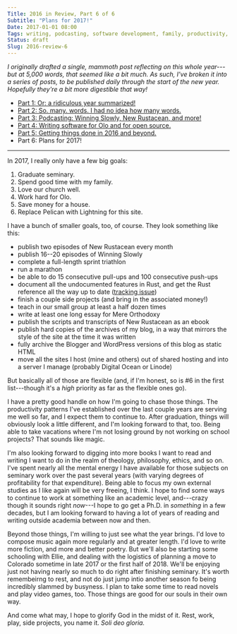 ```yaml
---
Title: 2016 in Review, Part 6 of 6
Subtitle: "Plans for 2017!"
Date: 2017-01-01 08:00
Tags: writing, podcasting, software development, family, productivity, fitness
Status: draft
Slug: 2016-review-6
---
```


<i class='editorial'>I originally drafted a single, mammoth post reflecting on this whole year---but at 5,000 words, that seemed like a bit much. As such, I've broken it into a series of posts, to be published daily through the start of the new year. Hopefully they're a bit more digestible that way!</i>

- [Part 1: Or: a ridiculous year summarized!][part-1]
- [Part 2: So. many. words. I had no idea how many words.][part-2]
- [Part 3: Podcasting: Winning Slowly, New Rustacean, and more!][part-3]
- [Part 4: Writing software for Olo and for open source.][part-4]
- [Part 5: Getting things done in 2016 and beyond.][part-5]
- Part 6: Plans for 2017!

[part-1]: http://www.chriskrycho.com/2016/2016-review-1.html
[part-2]: http://www.chriskrycho.com/2016/2016-review-2.html
[part-3]: http://www.chriskrycho.com/2016/2016-review-3.html
[part-4]: http://www.chriskrycho.com/2016/2016-review-4.html
[part-5]: http://www.chriskrycho.com/2016/2016-review-5.html
[part-6]: http://www.chriskrycho.com/2017/2016-review-6.html

---

In 2017, I really only have a few big goals:

1. Graduate seminary.
2. Spend good time with my family.
3. Love our church well.
4. Work hard for Olo.
5. Save money for a house.
6. Replace Pelican with Lightning for this site.

I have a bunch of smaller goals, too, of course. They look something like this:

- publish two episodes of New Rustacean every month
- publish 16--20 episodes of Winning Slowly
- complete a full-length sprint triathlon
- run a marathon
- be able to do 15 consecutive pull-ups and 100 consecutive push-ups
- document all the undocumented features in Rust, and get the Rust reference all the way up to date ([tracking issue])
- finish a couple side projects (and bring in the associated money!)
- teach in our small group at least a half dozen times
- write at least one long essay for Mere Orthodoxy
- publish the scripts and transcripts of New Rustacean as an ebook
- publish hard copies of the archives of my blog, in a way that mirrors the style of the site at the time it was written
- fully archive the Blogger and WordPress versions of this blog as static HTML
- move all the sites I host (mine and others) out of shared hosting and into a server I manage (probably Digital Ocean or Linode)

[tracking issue]: https://github.com/rust-lang/rust/issues/38643

But basically all of those are flexible (and, if I'm honest, so is #6 in the first list---though it's a *high* priority as far as the flexible ones go).

I have a pretty good handle on how I'm going to chase those things. The productivity patterns I've established over the last couple years are serving me well so far, and I expect them to continue to. After graduation, things will obviously look a little different, and I'm looking forward to that, too. Being able to take vacations where I'm not losing ground by not working on school projects? That sounds like magic.

I'm also looking forward to digging into more books I want to read and writing I want to do in the realm of theology, philosophy, ethics, and so on. I've spent nearly all the mental energy I have available for those subjects on seminary work over the past several years (with varying degrees of profitability for that expenditure). Being able to focus my own external studies as I like again will be very freeing, I think. I hope to find some ways to continue to work at something like an academic level, and---crazy though it sounds right *now*---I hope to go get a Ph.D. in *something* in a few decades, but I am looking forward to having a lot of years of reading and writing outside academia between now and then.

Beyond those things, I'm willing to just see what the year brings. I'd love to compose music again more regularly and at greater length. I'd love to write more fiction, and more and better poetry. But we'll also be starting some schooling with Ellie, and dealing with the logistics of planning a move to Colorado sometime in late 2017 or the first half of 2018. We'll be enjoying just not having nearly so much to do right after finishing seminary. It's worth remembeirng to rest, and not do just jump intio another season fo being incredibly slammed by busyness. I plan to take some time to read novels and play video games, too. Those things are good for our souls in their own way.

And come what may, I hope to glorify God in the midst of it. Rest, work, play, side projects, you name it. _Soli deo gloria._
